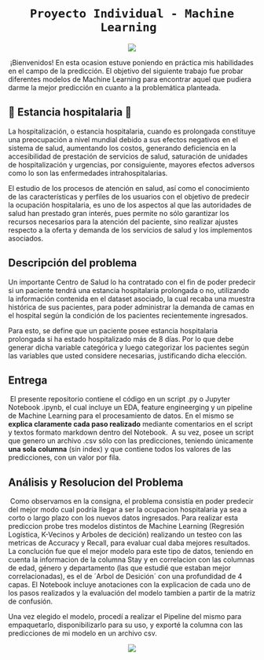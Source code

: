 # <h1 align="center">**`Proyecto Individual - Machine Learning `**

<p align="center">
<img src="https://img.freepik.com/vector-premium/hospitalizacion-paciente_7737-1774.jpg?w=900"   
>
</p>

​
¡Bienvenidos! En esta ocasion estuve poniendo en práctica mis habilidades en el campo de la predicción. El objetivo del siguiente trabajo fue probar diferentes modelos de Machine Learning para encontrar aquel que pudiera darme la mejor predicción en cuanto a la problemática planteada.
​

## 🏥 **Estancia hospitalaria** 🏥

La hospitalización, o estancia hospitalaria, cuando es prolongada constituye una preocupación a nivel mundial debido a sus efectos negativos en el sistema de salud, aumentando los costos, generando deficiencia en la accesibilidad de prestación de servicios de salud, saturación de unidades de hospitalización y urgencias, por consiguiente, mayores efectos adversos como lo son las enfermedades intrahospitalarias.

El estudio de los procesos de atención en salud, así como el conocimiento de las características y perfiles de los usuarios con el objetivo de predecir la ocupación hospitalaria, es uno de los aspectos al que las autoridades de salud han prestado gran interés, pues permite no sólo garantizar los recursos necesarios para la atención del paciente, sino realizar ajustes respecto a la oferta y demanda de los servicios de salud y los implementos asociados.
​
## **Descripción del problema**

Un importante Centro de Salud lo ha contratado con el fin de poder predecir si un paciente tendrá una estancia hospitalaria prolongada o no, utilizando la información contenida en el dataset asociado, la cual recaba una muestra histórica de sus pacientes, para poder administrar la demanda de camas en el hospital según la condición de los pacientes recientemente ingresados. 

Para esto, se define que un paciente posee estancia hospitalaria prolongada si ha estado hospitalizado más de 8 días. Por lo que debe generar dicha variable categórica y luego categorizar los pacientes según las variables que usted considere necesarias, justificando dicha elección. 
​
## **Entrega**
​
El presente repositorio contiene el código en un script .py o Jupyter Notebook .ipynb, el cual incluye un EDA, feature engineerging y un pipeline de Machine Learning para el procesamiento de datos. En el mismo se **explica claramente cada paso realizado** mediante comentarios en el script y textos formato markdown dentro del Notebook.
​
A su vez, posee un script que genero un archivo .csv sólo con las predicciones, teniendo únicamente **una sola columna** (sin index) y que contiene todos los valores de las predicciones, con un valor por fila. 
​
## **Análisis y Resolucion del Problema**
​
Como observamos en la consigna, el problema consistía en poder predecir del mejor modo cual podría llegar a ser la ocupacion hospitalaria ya sea a corto o largo plazo con los nuevos datos ingresados.
Para realizar esta prediccion probe tres modelos distintos de Machine Learning (Regresión Logística, K-Vecinos y Arboles de decición) realizando un testeo con las metricas de Accuracy y Recall, para evaluar cual daba mejores resultados. La conclución fue que el mejor modelo para este tipo de datos, teniendo en cuenta la informacion de la columna Stay y en correlacion con las columnas de edad, género y departamento (las que estudié que estaban mejor correlacionadas), es el de ´Arbol de Desición´ con una profundidad de 4 capas.
El Notebook incluye anotaciones con la explicacion de cada uno de los pasos realizados y la evaluación del modelo tambien a partir de la matriz de confusión.
  
Una vez elegido el modelo, procedí a realizar el Pipeline del mismo para empaquetarlo, disponibilizarlo para su uso, y exporté la columna con las predicciones de mi modelo en un archivo csv.

<p align="center">
<img src="https://valohai.com/assets/img/manual-pipeline.png"   
>
</p>
